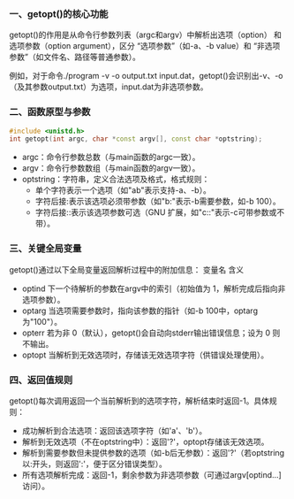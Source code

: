 ### 一、getopt()的核心功能
getopt()的作用是从命令行参数列表（argc和argv）中解析出选项（option） 和选项参数（option argument），区分 “选项参数”（如-a、-b value）和 “非选项参数”（如文件名、路径等普通参数）。

例如，对于命令./program -v -o output.txt input.dat，getopt()会识别出-v、-o（及其参数output.txt）为选项，input.dat为非选项参数。
### 二、函数原型与参数
```cpp
#include <unistd.h>
int getopt(int argc, char *const argv[], const char *optstring);
```
- argc：命令行参数总数（与main函数的argc一致）。
- argv：命令行参数数组（与main函数的argv一致）。
- optstring：字符串，定义合法选项及格式，格式规则：
  - 单个字符表示一个选项（如"ab"表示支持-a、-b）。
  - 字符后接:表示该选项必须带参数（如"b:"表示-b需要参数，如-b 100）。
  - 字符后接::表示该选项参数可选（GNU 扩展，如"c::"表示-c可带参数或不带）。
### 三、关键全局变量
getopt()通过以下全局变量返回解析过程中的附加信息：
变量名	含义
- optind	下一个待解析的参数在argv中的索引（初始值为 1，解析完成后指向非选项参数）。
- optarg	当选项需要参数时，指向该参数的指针（如-b 100中，optarg为"100"）。
- opterr	若为非 0（默认），getopt()会自动向stderr输出错误信息；设为 0 则不输出。
- optopt	当解析到无效选项时，存储该无效选项字符（供错误处理使用）。
### 四、返回值规则
getopt()每次调用返回一个当前解析到的选项字符，解析结束时返回-1。具体规则：
- 成功解析到合法选项：返回该选项字符（如'a'、'b'）。
- 解析到无效选项（不在optstring中）：返回'?'，optopt存储该无效选项。
- 解析到需要参数但未提供参数的选项（如-b后无参数）：返回'?'（若optstring以:开头，则返回':'，便于区分错误类型）。
- 所有选项解析完成：返回-1，剩余参数为非选项参数（可通过argv[optind...]访问）。